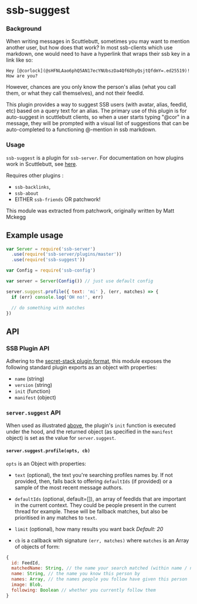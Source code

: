# ssb-suggest

### Background

When writing messages in Scuttlebutt, sometimes you may want to mention another user, but how does that work? In most ssb-clients which use markdown, one would need to have a hyperlink that wraps their ssb key in a link like so:

```
Hey [@corlock](@sHFNLAao6phQ5AN17ecYNUbszDa4Qf6DhyQsjtQfdmY=.ed25519)! How are you?
```

However, chances are you only know the person's alias (what you call them, or what they call themselves), and not their feedId.

This plugin provides a way to suggest SSB users (with avatar, alias, feedId, etc) based on a query text for an alias. The primary use of this plugin is for auto-suggest in scuttlebutt clients, so when a user starts typing "@cor" in a message, they will be prompted with a visual list of suggestions that can be auto-completed to a functioning @-mention in ssb markdown.


### Usage
`ssb-suggest` is a plugin for `ssb-server`. For documentation on how plugins work in Scuttlebutt, see [here](https://github.com/ssbc/secret-stack/blob/master/PLUGINS.md).


Requires other plugins :
- `ssb-backlinks`,
- `ssb-about`
- EITHER `ssb-friends` OR patchwork!

This module was extracted from patchwork, originally written by Matt Mckegg

## Example usage

```js
var Server = require('ssb-server')
  .use(require('ssb-server/plugins/master'))
  .use(require('ssb-suggest'))

var Config = require('ssb-config')

var server = Server(Config()) // just use default config

server.suggest.profile({ text: 'mi' }, (err, matches) => {
  if (err) console.log('OH no!', err)

  // do something with matches
})
```

## API

### SSB Plugin API

Adhering to the [secret-stack plugin format](https://github.com/ssbc/secret-stack/blob/master/PLUGINS.md#plugin-format), this module exposes the following standard plugin exports as an object with properties:

- `name` (string)
- `version` (string)
- `init` (function)
- `manifest` (object)


### `server.suggest` API

When used as illustrated [above](#example-usage), the plugin's `init` function is executed under the hood, and the returned object (as specified in the `manifest` object) is set as the value for `server.suggest`.

#### `server.suggest.profile(opts, cb)`

`opts` is an Object with properties:
- `text` (optional), the text you're searching profiles names by. If not provided, then, falls back to offering `defaultIds` (if provided) or a sample of the most recent message authors.
- `defaultIds` (optional, default=[]), an array of feedIds that are important in the current context. They could be people present in the current thread for example. These will be fallback matches, but also be prioritised in any matches to `text`.
- `limit` (optional), how many results you want back _Default: 20_


- `cb` is a callback with signature `(err, matches)` where `matches` is an Array of objects of form:
```js
{
  id: FeedId,
  matchedName: String, // the name your search matched (within name / names)
  name: String, // the name you know this person by
  names: Array, // the names people you follow have given this person
  image: Blob,
  following: Boolean // whether you currently follow them
}
```
